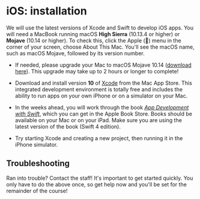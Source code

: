 # iOS: installation

We will use the latest versions of Xcode and Swift to develop iOS apps. You will need a MacBook running  macOS **High Sierra** (10.13.4 or higher) or **Mojave** (10.14 or higher).
To check this, click the Apple () menu in the corner of your screen, choose About This Mac. You'll see the macOS name, such as macOS Mojave, followed by its version number.

- If needed, please upgrade your Mac to macOS Mojave 10.14 ([download here](https://itunes.apple.com/nl/app/macos-mojave/id1398502828?l=en&mt=12)). This upgrade may take up to 2 hours or longer to complete!

- Download and install version **10** of [Xcode](https://itunes.apple.com/nl/app/xcode/id497799835) from the Mac App Store. This integrated development environment is totally free and includes the ability to run apps on your own iPhone or on a simulator on your Mac.

- In the weeks ahead, you will work through the book [*App Development with Swift*](https://itunes.apple.com/nl/book/app-development-with-swift/id1219117996), which you can get in the Apple Book Store. Books should be available on your Mac or on your iPad. Make sure you are using the latest version of the book (Swift 4 edition).

- Try starting Xcode and creating a new project, then running it in the iPhone simulator.

## Troubleshooting

Ran into trouble? Contact the staff! It's important to get started quickly. You only have to do the above once, so get help now and you'll be set for the remainder of the course!
